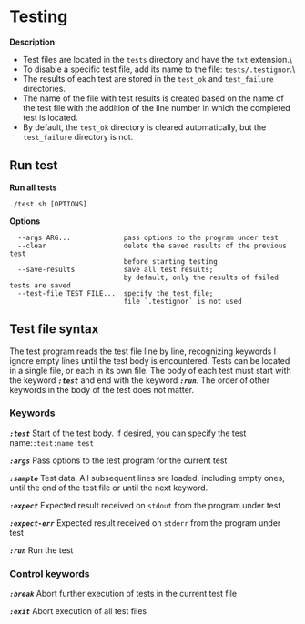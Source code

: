 # Testing

**Description**

- Test files are located in the `tests` directory and have the `txt` extension.\
- To disable a specific test file, add its name to the file: `tests/.testignor`.\
- The results of each test are stored in the `test_ok` and `test_failure` directories.
- The name of the file with test results is created based on the name of the test file with the addition of the line number in which the completed test is located.
- By default, the `test_ok` directory is cleared automatically, but the `test_failure` directory is not.

## Run test

**Run all tests**

```
./test.sh [OPTIONS]
```

**Options**

```
  --args ARG...             pass options to the program under test
  --clear                   delete the saved results of the previous test
                            before starting testing
  --save-results            save all test results;
                            by default, only the results of failed tests are saved
  --test-file TEST_FILE...  specify the test file;
                            file `.testignor` is not used
```

## Test file syntax

The test program reads the test file line by line, recognizing keywords I ignore empty lines until the test body is encountered.
Tests can be located in a single file, or each in its own file.
The body of each test must start with the keyword ***`:test`*** and end with the keyword ***`:run`***.
The order of other keywords in the body of the test does not matter.

### Keywords

***`:test`***
Start of the test body. If desired, you can specify the test name:`:test:name test`

***`:args`***
Pass options to the test program for the current test

***`:sample`***
Test data. All subsequent lines are loaded, including empty ones, until the end of the test file or until the next keyword.

***`:expect`***
Expected result received on `stdout` from the program under test

***`:expect-err`***
Expected result received on `stderr` from the program under test

***`:run`***
Run the test

### Control keywords

***`:break`***
Abort further execution of tests in the current test file

***`:exit`***
Abort execution of all test files
